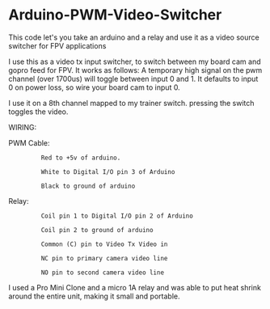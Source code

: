 # Arduino-PWM-Video-Switcher
This code let's you take an arduino and a relay and use it as a video source switcher for FPV applications

I use this as a video tx input switcher, to switch between my board cam and gopro feed for FPV. It works as follows:
A temporary high signal on the pwm channel (over 1700us) will toggle between input 0 and 1. It defaults to input 0 on power loss, so wire your board cam to input 0.

I use it on a 8th channel mapped to my trainer switch. pressing the switch toggles the video.

WIRING:

PWM Cable:  

             Red to +5v of arduino.
             
             White to Digital I/O pin 3 of Arduino
             
             Black to ground of arduino
             
Relay:       

             Coil pin 1 to Digital I/O pin 2 of Arduino
             
             Coil pin 2 to ground of arduino
             
             Common (C) pin to Video Tx Video in
             
             NC pin to primary camera video line
             
             NO pin to second camera video line
             
I used a Pro Mini Clone and a micro 1A relay and was able to put heat shrink around the entire unit, making it small and portable.
